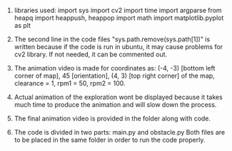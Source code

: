 1. libraries used:
	import sys
	import cv2
	import time
	import argparse
	from heapq import heappush, heappop
	import math
	import matplotlib.pyplot as plt

2. The second line in the code files "sys.path.remove(sys.path[1])" is written because if the code is run in ubuntu, it may cause problems for cv2 library.
If not needed, it can be commented out.

3. The animation video is made for coordinates as: (-4, -3) [bottom left corner of map], 45 [orientation], (4, 3) [top right corner] of the map, clearance = 1, rpm1 = 50, rpm2 = 100.

4. Actual animation of the exploration wont be displayed because it takes much time to produce the animation and will slow down the process.

5. The final animation video is provided in the folder along with code.

6. The code is divided in two parts: main.py and obstacle.py
   Both files are to be placed in the same folder in order to run the code properly.
